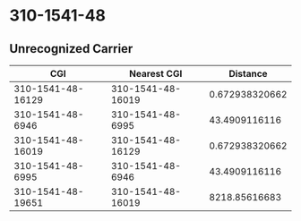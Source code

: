 # 310-1541-48
## Unrecognized Carrier


| CGI | Nearest CGI | Distance |
|-----|-------------|----------|
| 310-1541-48-16129 | 310-1541-48-16019 | 0.672938320662 |
| 310-1541-48-6946 | 310-1541-48-6995 | 43.4909116116 |
| 310-1541-48-16019 | 310-1541-48-16129 | 0.672938320662 |
| 310-1541-48-6995 | 310-1541-48-6946 | 43.4909116116 |
| 310-1541-48-19651 | 310-1541-48-16019 | 8218.85616683 |
